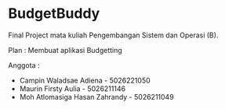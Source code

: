 # BudgetBuddy

Final Project mata kuliah Pengembangan Sistem dan Operasi (B).

Plan : Membuat aplikasi Budgetting

Anggota :
- Campin Waladsae Adiena - 5026221050
- Maurin Firsty Aulia - 5026211146
- Moh Atlomasiga Hasan Zahrandy - 5026211049
